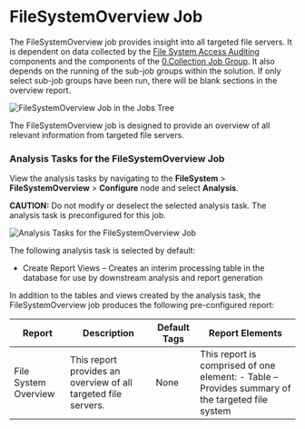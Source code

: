 # FileSystemOverview Job

The FileSystemOverview job provides insight into all targeted file servers. It is dependent on data collected by the [File System Access Auditing](/docs/accessanalyzer/accessanalyzer/enterpriseauditor/solutions/filesystem/collection/overview.md#File-System-Access-Auditing) components and the components of the [0.Collection Job Group](/docs/accessanalyzer/accessanalyzer/enterpriseauditor/solutions/filesystem/collection/overview.md). It also depends on the running of the sub-job groups within the solution. If only select sub-job groups have been run, there will be blank sections in the overview report.

![FileSystemOverview Job in the Jobs Tree](/img/product_docs/accessanalyzer/accessanalyzer/enterpriseauditor/solutions/filesystem/filesystemoverviewjobstree.png)

The FileSystemOverview job is designed to provide an overview of all relevant information from targeted file servers.

### Analysis Tasks for the FileSystemOverview Job

View the analysis tasks by navigating to the __FileSystem__ > __FileSystemOverview__ > __Configure__ node and select __Analysis__.

__CAUTION:__ Do not modify or deselect the selected analysis task. The analysis task is preconfigured for this job.

![Analysis Tasks for the FileSystemOverview Job](/img/product_docs/accessanalyzer/accessanalyzer/enterpriseauditor/solutions/filesystem/filesystemoverviewanalysis.png)

The following analysis task is selected by default:

- Create Report Views – Creates an interim processing table in the database for use by downstream analysis and report generation

In addition to the tables and views created by the analysis task, the FileSystemOverview job produces the following pre-configured report:

| Report | Description | Default Tags | Report Elements |
| --- | --- | --- | --- |
| File System Overview | This report provides an overview of all targeted file servers. | None | This report is comprised of one element:   - Table – Provides summary of the targeted file system |
